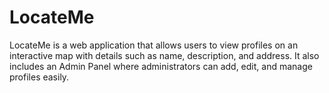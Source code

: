 # LocateMe

LocateMe is a web application that allows users to view profiles on an interactive map with details such as name, description, and address. It also includes an Admin Panel where administrators can add, edit, and manage profiles easily.
